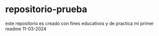 # repositorio-prueba
este repositorio es creado con fines educativos y de practica
mi primer readme
11-03-2024